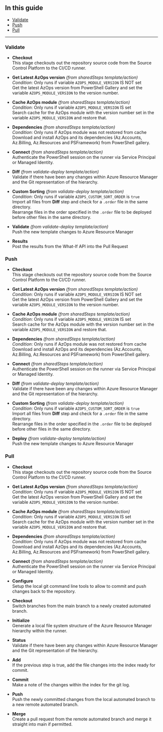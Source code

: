 ## In this guide

- [Validate](#validate)
- [Push](#push)
- [Pull](#pull)

---

### Validate

* **Checkout**  
  This stage checkouts out the repository source code from the Source Control Platform to the CI/CD runner.

* **Get Latest AzOps version** *(from sharedSteps template/action)*  
  *Condition*: Only runs if variable `AZOPS_MODULE_VERSION` IS NOT set  
  Get the latest AzOps version from PowerShell Gallery and set the variable `AZOPS_MODULE_VERSION` to the version number.

* **Cache AzOps module** *(from sharedSteps template/action)*  
  *Condition*: Only runs if variable `AZOPS_MODULE_VERSION` IS set  
  Search cache for the AzOps module with the version number set in the variable `AZOPS_MODULE_VERSION` and restore that.

* **Dependencies** *(from sharedSteps template/action)*  
  *Condition*: Only runs if AzOps module was not restored from cache  
  Download and install AzOps and its dependencies (Az.Accounts, Az.Billing, Az.Resources and PSFramework) from PowerShell gallery.

* **Connect** *(from sharedSteps template/action)*  
  Authenticate the PowerShell session on the runner via Service Principal or Managed Identity.  

* **Diff** *(from validate-deploy template/action)*  
  Validate if there have been any changes within Azure Resource Manager and the Git representation of the hierarchy.

* **Custom Sorting** *(from validate-deploy template/action)*  
  *Condition*: Only runs if variable `AZOPS_CUSTOM_SORT_ORDER` is `true`  
  Import all files from **Diff** step and check for a `.order` file in the same directory.  
  Rearrange files in the order specified in the `.order` file to be deployed before other files in the same directory.

* **Validate** *(from validate-deploy template/action)*  
  Push the new template changes to Azure Resource Manager
  
* **Results**  
  Post the results from the What-If API into the Pull Request

### Push

* **Checkout**  
  This stage checkouts out the repository source code from the Source Control Platform to the CI/CD runner.

* **Get Latest AzOps version** *(from sharedSteps template/action)*  
  *Condition*: Only runs if variable `AZOPS_MODULE_VERSION` IS NOT set  
  Get the latest AzOps version from PowerShell Gallery and set the variable `AZOPS_MODULE_VERSION` to the version number.

* **Cache AzOps module** *(from sharedSteps template/action)*  
  *Condition*: Only runs if variable `AZOPS_MODULE_VERSION` IS set  
  Search cache for the AzOps module with the version number set in the variable `AZOPS_MODULE_VERSION` and restore that.

* **Dependencies** *(from sharedSteps template/action)*  
  *Condition*: Only runs if AzOps module was not restored from cache  
  Download and install AzOps and its dependencies (Az.Accounts, Az.Billing, Az.Resources and PSFramework) from PowerShell gallery.

* **Connect** *(from sharedSteps template/action)*  
  Authenticate the PowerShell session on the runner via Service Principal or Managed Identity.

* **Diff** *(from validate-deploy template/action)*  
  Validate if there have been any changes within Azure Resource Manager and the Git representation of the hierarchy.

* **Custom Sorting** *(from validate-deploy template/action)*  
  *Condition*: Only runs if variable `AZOPS_CUSTOM_SORT_ORDER` is `true`  
  Import all files from **Diff** step and check for a `.order` file in the same directory.  
  Rearrange files in the order specified in the `.order` file to be deployed before other files in the same directory.

* **Deploy** *(from validate-deploy template/action)*  
  Push the new template changes to Azure Resource Manager

### Pull

* **Checkout**  
  This stage checkouts out the repository source code from the Source Control Platform to the CI/CD runner.

* **Get Latest AzOps version** *(from sharedSteps template/action)*  
  *Condition*: Only runs if variable `AZOPS_MODULE_VERSION` IS NOT set  
  Get the latest AzOps version from PowerShell Gallery and set the variable `AZOPS_MODULE_VERSION` to the version number.

* **Cache AzOps module** *(from sharedSteps template/action)*  
  *Condition*: Only runs if variable `AZOPS_MODULE_VERSION` IS set  
  Search cache for the AzOps module with the version number set in the variable `AZOPS_MODULE_VERSION` and restore that.

* **Dependencies** *(from sharedSteps template/action)*  
  *Condition*: Only runs if AzOps module was not restored from cache  
  Download and install AzOps and its dependencies (Az.Accounts, Az.Billing, Az.Resources and PSFramework) from PowerShell gallery.

* **Connect** *(from sharedSteps template/action)*  
  Authenticate the PowerShell session on the runner via Service Principal or Managed Identity.

* **Configure**  
  Setup the local git command line tools to allow to commit and push changes back to the repository.

* **Checkout**  
  Switch branches from the main branch to a newly created automated branch.

* **Initialize**  
  Generate a local file system structure of the Azure Resource Manager hierarchy within the runner.

* **Status**  
  Validate if there have been any changes within Azure Resource Manager and the Git representation of the hierarchy.

* **Add**  
  If the previous step is true, add the file changes into the index ready for commit.

* **Commit**  
  Make a note of the changes within the index for the git log.

* **Push**  
  Push the newly committed changes from the local automated branch to a new remote automated branch.

* **Merge**  
  Create a pull request from the remote automated branch and merge it straight into main if permitted.
